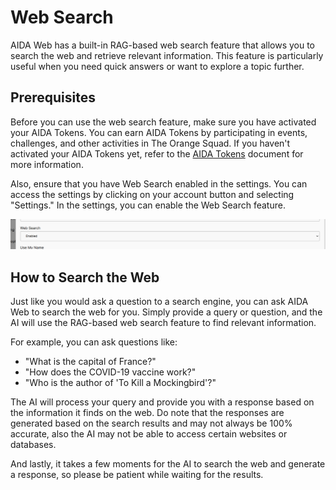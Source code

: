 # Web Search

AIDA Web has a built-in RAG-based web search feature that allows you to search the web and retrieve relevant information. This feature is particularly useful when you need quick answers or want to explore a topic further.

## Prerequisites

Before you can use the web search feature, make sure you have activated your AIDA Tokens. You can earn AIDA Tokens by participating in events, challenges, and other activities in The Orange Squad. If you haven't activated your AIDA Tokens yet, refer to the [AIDA Tokens](../orange-bank/aidaweb.md) document for more information.

Also, ensure that you have Web Search enabled in the settings. You can access the settings by clicking on your account button and selecting "Settings." In the settings, you can enable the Web Search feature.

![gfgdfgdfg](data/ws1.png)

## How to Search the Web

Just like you would ask a question to a search engine, you can ask AIDA Web to search the web for you. Simply provide a query or question, and the AI will use the RAG-based web search feature to find relevant information.

For example, you can ask questions like:

- "What is the capital of France?"
- "How does the COVID-19 vaccine work?"
- "Who is the author of 'To Kill a Mockingbird'?"

The AI will process your query and provide you with a response based on the information it finds on the web. Do note that the responses are generated based on the search results and may not always be 100% accurate, also the AI may not be able to access certain websites or databases.

And lastly, it takes a few moments for the AI to search the web and generate a response, so please be patient while waiting for the results.